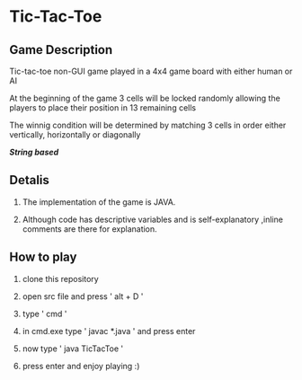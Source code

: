 # Tic-Tac-Toe

## Game Description
Tic-tac-toe non-GUI game played in a 4x4 game board with either human or AI

At the beginning of the game 3 cells will be locked randomly allowing the players to place their position in 13 remaining cells

The winnig condition will be determined by matching 3 cells in order either vertically, horizontally or diagonally

***String based***

## Detalis
1. The implementation of the game is JAVA.

2. Although code has descriptive variables and is self-explanatory ,inline comments are there for explanation.

## How to play
1. clone this repository

2. open src file and press ' alt + D '

3. type ' cmd '

4. in cmd.exe type ' javac *.java ' and press enter

5. now type ' java TicTacToe ' 

6. press enter and enjoy playing :)
